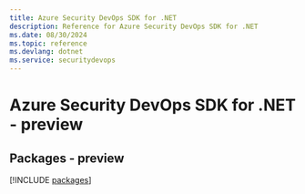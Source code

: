 ```yaml
---
title: Azure Security DevOps SDK for .NET
description: Reference for Azure Security DevOps SDK for .NET
ms.date: 08/30/2024
ms.topic: reference
ms.devlang: dotnet
ms.service: securitydevops
---
```

# Azure Security DevOps SDK for .NET - preview
## Packages - preview
[!INCLUDE [packages](security-devops-index.md)]